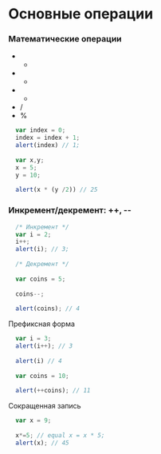 # Основные операции

### Математические операции
* +
* - 
* *
* /
* %
```javascript
  var index = 0;
  index = index + 1;
  alert(index) // 1;
  
  var x,y;
  x = 5;
  y = 10;
  
  alert(x * (y /2)) // 25
```
### Инкремент/декремент: ++, --

```javascript
  /* Инкремент */
  var i = 2;
  i++;
  alert(i); // 3;
  
  /* Декремент */
  
  var coins = 5;
  
  coins--;
  
  alert(coins); // 4
```
Префиксная форма
```javascript
  var i = 3;
  alert(i++); // 3
  
  alert(i) // 4
  
  var coins = 10;
  
  alert(++coins); // 11
```
Сокращенная запись
```javascript
  var x = 9;
  
  x*=5; // equal x = x * 5;
  alert(x); // 45
```
